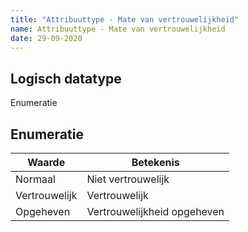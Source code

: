 ```yaml
---
title: "Attribuuttype - Mate van vertrouwelijkheid"
name: Attribuuttype - Mate van vertrouwelijkheid
date: 29-09-2020
---
```


## Logisch datatype
Enumeratie

## Enumeratie
| Waarde | Betekenis |
|-|-|
| Normaal | Niet vertrouwelijk |
| Vertrouwelijk | Vertrouwelijk |
| Opgeheven | Vertrouwelijkheid opgeheven |

